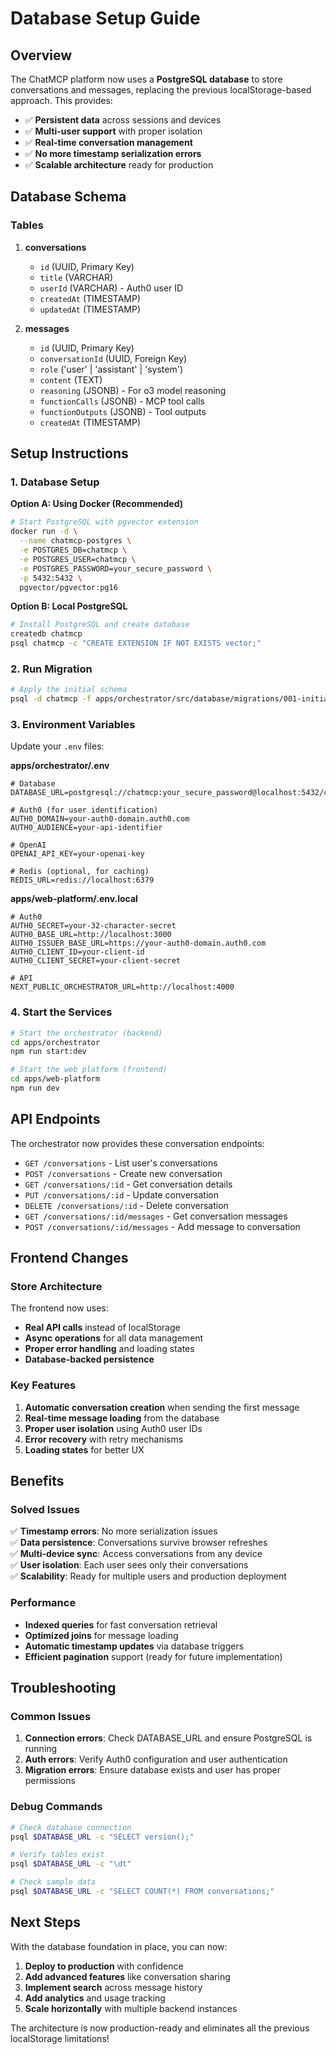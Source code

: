 # Database Setup Guide

## Overview

The ChatMCP platform now uses a **PostgreSQL database** to store conversations and messages, replacing the previous localStorage-based approach. This provides:

- ✅ **Persistent data** across sessions and devices
- ✅ **Multi-user support** with proper isolation
- ✅ **Real-time conversation management**
- ✅ **No more timestamp serialization errors**
- ✅ **Scalable architecture** ready for production

## Database Schema

### Tables

1. **conversations**
   - `id` (UUID, Primary Key)
   - `title` (VARCHAR)
   - `userId` (VARCHAR) - Auth0 user ID
   - `createdAt` (TIMESTAMP)
   - `updatedAt` (TIMESTAMP)

2. **messages**
   - `id` (UUID, Primary Key)
   - `conversationId` (UUID, Foreign Key)
   - `role` ('user' | 'assistant' | 'system')
   - `content` (TEXT)
   - `reasoning` (JSONB) - For o3 model reasoning
   - `functionCalls` (JSONB) - MCP tool calls
   - `functionOutputs` (JSONB) - Tool outputs
   - `createdAt` (TIMESTAMP)

## Setup Instructions

### 1. Database Setup

**Option A: Using Docker (Recommended)**
```bash
# Start PostgreSQL with pgvector extension
docker run -d \
  --name chatmcp-postgres \
  -e POSTGRES_DB=chatmcp \
  -e POSTGRES_USER=chatmcp \
  -e POSTGRES_PASSWORD=your_secure_password \
  -p 5432:5432 \
  pgvector/pgvector:pg16
```

**Option B: Local PostgreSQL**
```bash
# Install PostgreSQL and create database
createdb chatmcp
psql chatmcp -c "CREATE EXTENSION IF NOT EXISTS vector;"
```

### 2. Run Migration

```bash
# Apply the initial schema
psql -d chatmcp -f apps/orchestrator/src/database/migrations/001-initial-schema.sql
```

### 3. Environment Variables

Update your `.env` files:

**apps/orchestrator/.env**
```env
# Database
DATABASE_URL=postgresql://chatmcp:your_secure_password@localhost:5432/chatmcp

# Auth0 (for user identification)
AUTH0_DOMAIN=your-auth0-domain.auth0.com
AUTH0_AUDIENCE=your-api-identifier

# OpenAI
OPENAI_API_KEY=your-openai-key

# Redis (optional, for caching)
REDIS_URL=redis://localhost:6379
```

**apps/web-platform/.env.local**
```env
# Auth0
AUTH0_SECRET=your-32-character-secret
AUTH0_BASE_URL=http://localhost:3000
AUTH0_ISSUER_BASE_URL=https://your-auth0-domain.auth0.com
AUTH0_CLIENT_ID=your-client-id
AUTH0_CLIENT_SECRET=your-client-secret

# API
NEXT_PUBLIC_ORCHESTRATOR_URL=http://localhost:4000
```

### 4. Start the Services

```bash
# Start the orchestrator (backend)
cd apps/orchestrator
npm run start:dev

# Start the web platform (frontend)
cd apps/web-platform
npm run dev
```

## API Endpoints

The orchestrator now provides these conversation endpoints:

- `GET /conversations` - List user's conversations
- `POST /conversations` - Create new conversation
- `GET /conversations/:id` - Get conversation details
- `PUT /conversations/:id` - Update conversation
- `DELETE /conversations/:id` - Delete conversation
- `GET /conversations/:id/messages` - Get conversation messages
- `POST /conversations/:id/messages` - Add message to conversation

## Frontend Changes

### Store Architecture

The frontend now uses:
- **Real API calls** instead of localStorage
- **Async operations** for all data management
- **Proper error handling** and loading states
- **Database-backed persistence**

### Key Features

1. **Automatic conversation creation** when sending the first message
2. **Real-time message loading** from the database  
3. **Proper user isolation** using Auth0 user IDs
4. **Error recovery** with retry mechanisms
5. **Loading states** for better UX

## Benefits

### Solved Issues

✅ **Timestamp errors**: No more serialization issues  
✅ **Data persistence**: Conversations survive browser refreshes  
✅ **Multi-device sync**: Access conversations from any device  
✅ **User isolation**: Each user sees only their conversations  
✅ **Scalability**: Ready for multiple users and production deployment  

### Performance

- **Indexed queries** for fast conversation retrieval
- **Optimized joins** for message loading
- **Automatic timestamp updates** via database triggers
- **Efficient pagination** support (ready for future implementation)

## Troubleshooting

### Common Issues

1. **Connection errors**: Check DATABASE_URL and ensure PostgreSQL is running
2. **Auth errors**: Verify Auth0 configuration and user authentication
3. **Migration errors**: Ensure database exists and user has proper permissions

### Debug Commands

```bash
# Check database connection
psql $DATABASE_URL -c "SELECT version();"

# Verify tables exist
psql $DATABASE_URL -c "\dt"

# Check sample data
psql $DATABASE_URL -c "SELECT COUNT(*) FROM conversations;"
```

## Next Steps

With the database foundation in place, you can now:

1. **Deploy to production** with confidence
2. **Add advanced features** like conversation sharing
3. **Implement search** across message history
4. **Add analytics** and usage tracking
5. **Scale horizontally** with multiple backend instances

The architecture is now production-ready and eliminates all the previous localStorage limitations! 